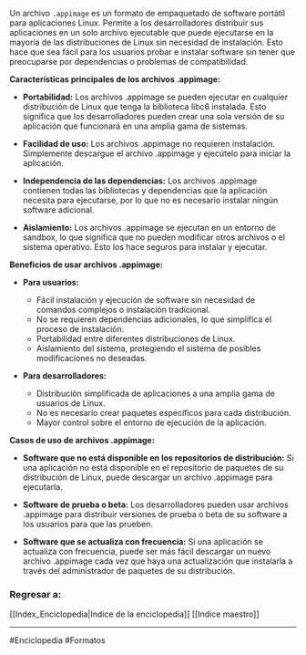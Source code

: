 Un archivo `.appimage` es un formato de empaquetado de software portátil para aplicaciones Linux. Permite a los desarrolladores distribuir sus aplicaciones en un solo archivo ejecutable que puede ejecutarse en la mayoría de las distribuciones de Linux sin necesidad de instalación. Esto hace que sea fácil para los usuarios probar e instalar software sin tener que preocuparse por dependencias o problemas de compatibilidad.

**Características principales de los archivos .appimage:**

- **Portabilidad:** Los archivos .appimage se pueden ejecutar en cualquier distribución de Linux que tenga la biblioteca libc6 instalada. Esto significa que los desarrolladores pueden crear una sola versión de su aplicación que funcionará en una amplia gama de sistemas.
    
- **Facilidad de uso:** Los archivos .appimage no requieren instalación. Simplemente descargue el archivo .appimage y ejecútelo para iniciar la aplicación.
    
- **Independencia de las dependencias:** Los archivos .appimage contienen todas las bibliotecas y dependencias que la aplicación necesita para ejecutarse, por lo que no es necesario instalar ningún software adicional.
    
- **Aislamiento:** Los archivos .appimage se ejecutan en un entorno de sandbox, lo que significa que no pueden modificar otros archivos o el sistema operativo. Esto los hace seguros para instalar y ejecutar.
    

**Beneficios de usar archivos .appimage:**

- **Para usuarios:**
    
    - Fácil instalación y ejecución de software sin necesidad de comandos complejos o instalación tradicional.
    - No se requieren dependencias adicionales, lo que simplifica el proceso de instalación.
    - Portabilidad entre diferentes distribuciones de Linux.
    - Aislamiento del sistema, protegiendo el sistema de posibles modificaciones no deseadas.
- **Para desarrolladores:**
    
    - Distribución simplificada de aplicaciones a una amplia gama de usuarios de Linux.
    - No es necesario crear paquetes específicos para cada distribución.
    - Mayor control sobre el entorno de ejecución de la aplicación.

**Casos de uso de archivos .appimage:**

- **Software que no está disponible en los repositorios de distribución:** Si una aplicación no está disponible en el repositorio de paquetes de su distribución de Linux, puede descargar un archivo .appimage para ejecutarla.
    
- **Software de prueba o beta:** Los desarrolladores pueden usar archivos .appimage para distribuir versiones de prueba o beta de su software a los usuarios para que las prueben.
    
- **Software que se actualiza con frecuencia:** Si una aplicación se actualiza con frecuencia, puede ser más fácil descargar un nuevo archivo .appimage cada vez que haya una actualización que instalarla a través del administrador de paquetes de su distribución.
### Regresar a:
[[Index_Enciclopedia|Indice de la enciclopedia]]
[[Indice maestro]]

---
#Enciclopedia #Formatos 